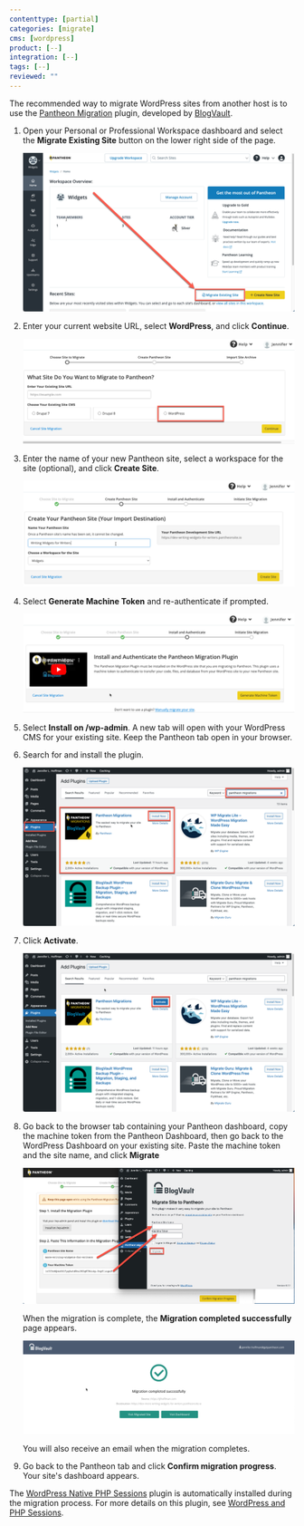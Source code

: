 ```yaml
---
contenttype: [partial]
categories: [migrate]
cms: [wordpress]
product: [--]
integration: [--]
tags: [--]
reviewed: ""
---
```



The recommended way to migrate WordPress sites from another host is to use the [Pantheon Migration](https://wordpress.org/plugins/bv-pantheon-migration/) plugin, developed by [BlogVault](https://blogvault.net/).

<Accordion title="Watch: Guided WordPress Migrations" id="wp-video" icon="facetime-video">

<Youtube src="ksg1XkH1da8" title="Guided WordPress Migrations" />

</Accordion>

1. Open your Personal or Professional Workspace dashboard and select the **Migrate Existing Site** button on the lower right side of the page.

   ![Migrate site button](../../images/migrate-site-button.png)

1. Enter your current website URL, select **WordPress**, and click **Continue**.

   ![Enter URL and select CMS](../../images/migrate-site-cms.png)

1. Enter the name of your new Pantheon site, select a workspace for the site (optional), and click **Create Site**.

   ![Install Plugin](../../images/migrate-site-info.png)

1. Select **Generate Machine Token** and re-authenticate if prompted.

   ![Begin process of installing plugin](../../images/migrate-site-wp-plugin.png)

1. Select **Install on /wp-admin**.  A new tab will open with your WordPress CMS for your existing site. Keep the Pantheon tab open in your browser.

1. Search for and install the plugin.

   ![Searching for plugin on WordPress](../../images/migrate-site-wp-search-plugin.png)

1. Click **Activate**.

   ![Copying and pasting info](../../images/migrate-site-wp-activate.png)

1. Go back to the browser tab containing your Pantheon dashboard, copy the machine token from the Pantheon Dashboard, then go back to the WordPress Dashboard on your existing site. Paste the machine token and the site name, and click **Migrate**

   ![Copying and pasting info](../../images/migrate-site-wp-activate-info.png)

   When the migration is complete, the **Migration completed successfully** page appears.

   ![Migration successful](../../images/migrate-site-wp-successful.png)

   You will also receive an email when the migration completes. 

1. Go back to the Pantheon tab and click **Confirm migration progress**.  Your site's dashboard appears.

<Alert title="Note" type="info">

The [WordPress Native PHP Sessions](https://wordpress.org/plugins/wp-native-php-sessions) plugin is automatically installed during the migration process. For more details on this plugin, see [WordPress and PHP Sessions](/guides/php/wordpress-sessions).

</Alert>
